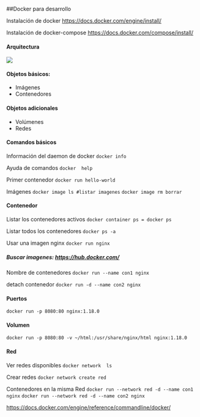 ##Docker para desarrollo
 
Instalación de docker
https://docs.docker.com/engine/install/

Instalación de docker-compose
https://docs.docker.com/compose/install/

#### Arquitectura
![](https://docs.docker.com/engine/images/architecture.svg)


#### Objetos básicos:
- Imágenes
- Contenedores

#### Objetos adicionales
- Volúmenes
- Redes

#### Comandos básicos
Información del daemon de docker
`docker info `

Ayuda de comandos
`docker  help`

Primer contenedor
`docker run hello-world`

Imágenes
`docker image ls #listar imagenes`
`docker image rm borrar`

#### Contenedor
Listar los contenedores activos
`docker container ps = docker ps`

Listar todos los contenedores
`docker ps -a`

Usar una imagen nginx
`docker run nginx`

##### Buscar imagenes: https://hub.docker.com/

Nombre de contenedores
`docker run --name con1 nginx`

detach contenedor
`docker run -d --name con2 nginx`

#### Puertos
`docker run -p 8080:80 nginx:1.18.0`

#### Volumen
`docker run -p 8080:80 -v ~/html:/usr/share/nginx/html nginx:1.18.0`

#### Red
Ver redes disponibles
`docker network  ls`

Crear redes
`docker network create red`

Contenedores en la misma Red
`docker run --network red -d --name con1 nginx`
`docker run --network red -d --name con2 nginx`


https://docs.docker.com/engine/reference/commandline/docker/